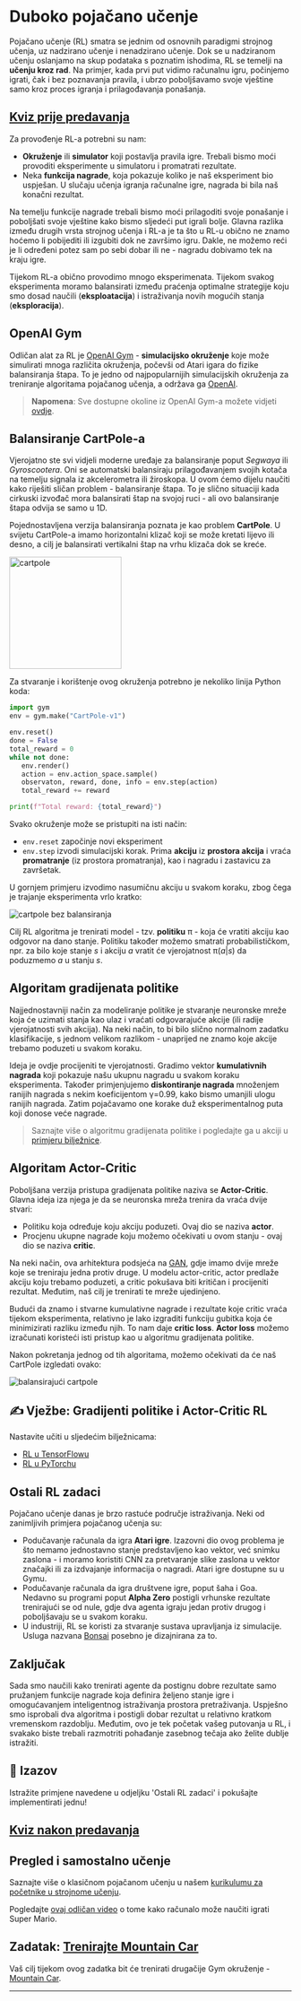 <!--
CO_OP_TRANSLATOR_METADATA:
{
  "original_hash": "04395657fc01648f8f70484d0e55ab67",
  "translation_date": "2025-09-23T14:50:11+00:00",
  "source_file": "lessons/6-Other/22-DeepRL/README.md",
  "language_code": "hr"
}
-->
# Duboko pojačano učenje

Pojačano učenje (RL) smatra se jednim od osnovnih paradigmi strojnog učenja, uz nadzirano učenje i nenadzirano učenje. Dok se u nadziranom učenju oslanjamo na skup podataka s poznatim ishodima, RL se temelji na **učenju kroz rad**. Na primjer, kada prvi put vidimo računalnu igru, počinjemo igrati, čak i bez poznavanja pravila, i ubrzo poboljšavamo svoje vještine samo kroz proces igranja i prilagođavanja ponašanja.

## [Kviz prije predavanja](https://ff-quizzes.netlify.app/en/ai/quiz/43)

Za provođenje RL-a potrebni su nam:

* **Okruženje** ili **simulator** koji postavlja pravila igre. Trebali bismo moći provoditi eksperimente u simulatoru i promatrati rezultate.
* Neka **funkcija nagrade**, koja pokazuje koliko je naš eksperiment bio uspješan. U slučaju učenja igranja računalne igre, nagrada bi bila naš konačni rezultat.

Na temelju funkcije nagrade trebali bismo moći prilagoditi svoje ponašanje i poboljšati svoje vještine kako bismo sljedeći put igrali bolje. Glavna razlika između drugih vrsta strojnog učenja i RL-a je ta što u RL-u obično ne znamo hoćemo li pobijediti ili izgubiti dok ne završimo igru. Dakle, ne možemo reći je li određeni potez sam po sebi dobar ili ne - nagradu dobivamo tek na kraju igre.

Tijekom RL-a obično provodimo mnogo eksperimenata. Tijekom svakog eksperimenta moramo balansirati između praćenja optimalne strategije koju smo dosad naučili (**eksploatacija**) i istraživanja novih mogućih stanja (**eksploracija**).

## OpenAI Gym

Odličan alat za RL je [OpenAI Gym](https://gym.openai.com/) - **simulacijsko okruženje** koje može simulirati mnoga različita okruženja, počevši od Atari igara do fizike balansiranja štapa. To je jedno od najpopularnijih simulacijskih okruženja za treniranje algoritama pojačanog učenja, a održava ga [OpenAI](https://openai.com/).

> **Napomena**: Sve dostupne okoline iz OpenAI Gym-a možete vidjeti [ovdje](https://gym.openai.com/envs/#classic_control).

## Balansiranje CartPole-a

Vjerojatno ste svi vidjeli moderne uređaje za balansiranje poput *Segwaya* ili *Gyroscootera*. Oni se automatski balansiraju prilagođavanjem svojih kotača na temelju signala iz akcelerometra ili žiroskopa. U ovom ćemo dijelu naučiti kako riješiti sličan problem - balansiranje štapa. To je slično situaciji kada cirkuski izvođač mora balansirati štap na svojoj ruci - ali ovo balansiranje štapa odvija se samo u 1D.

Pojednostavljena verzija balansiranja poznata je kao problem **CartPole**. U svijetu CartPole-a imamo horizontalni klizač koji se može kretati lijevo ili desno, a cilj je balansirati vertikalni štap na vrhu klizača dok se kreće.

<img alt="cartpole" src="images/cartpole.png" width="200"/>

Za stvaranje i korištenje ovog okruženja potrebno je nekoliko linija Python koda:

```python
import gym
env = gym.make("CartPole-v1")

env.reset()
done = False
total_reward = 0
while not done:
   env.render()
   action = env.action_space.sample()
   observaton, reward, done, info = env.step(action)
   total_reward += reward

print(f"Total reward: {total_reward}")
```

Svako okruženje može se pristupiti na isti način:
* `env.reset` započinje novi eksperiment
* `env.step` izvodi simulacijski korak. Prima **akciju** iz **prostora akcija** i vraća **promatranje** (iz prostora promatranja), kao i nagradu i zastavicu za završetak.

U gornjem primjeru izvodimo nasumičnu akciju u svakom koraku, zbog čega je trajanje eksperimenta vrlo kratko:

![cartpole bez balansiranja](../../../../../lessons/6-Other/22-DeepRL/images/cartpole-nobalance.gif)

Cilj RL algoritma je trenirati model - tzv. **politiku** &pi; - koja će vratiti akciju kao odgovor na dano stanje. Politiku također možemo smatrati probabilističkom, npr. za bilo koje stanje *s* i akciju *a* vratit će vjerojatnost &pi;(*a*|*s*) da poduzmemo *a* u stanju *s*.

## Algoritam gradijenata politike

Najjednostavniji način za modeliranje politike je stvaranje neuronske mreže koja će uzimati stanja kao ulaz i vraćati odgovarajuće akcije (ili radije vjerojatnosti svih akcija). Na neki način, to bi bilo slično normalnom zadatku klasifikacije, s jednom velikom razlikom - unaprijed ne znamo koje akcije trebamo poduzeti u svakom koraku.

Ideja je ovdje procijeniti te vjerojatnosti. Gradimo vektor **kumulativnih nagrada** koji pokazuje našu ukupnu nagradu u svakom koraku eksperimenta. Također primjenjujemo **diskontiranje nagrada** množenjem ranijih nagrada s nekim koeficijentom &gamma;=0.99, kako bismo umanjili ulogu ranijih nagrada. Zatim pojačavamo one korake duž eksperimentalnog puta koji donose veće nagrade.

> Saznajte više o algoritmu gradijenata politike i pogledajte ga u akciji u [primjeru bilježnice](CartPole-RL-TF.ipynb).

## Algoritam Actor-Critic

Poboljšana verzija pristupa gradijenata politike naziva se **Actor-Critic**. Glavna ideja iza njega je da se neuronska mreža trenira da vraća dvije stvari:

* Politiku koja određuje koju akciju poduzeti. Ovaj dio se naziva **actor**.
* Procjenu ukupne nagrade koju možemo očekivati u ovom stanju - ovaj dio se naziva **critic**.

Na neki način, ova arhitektura podsjeća na [GAN](../../4-ComputerVision/10-GANs/README.md), gdje imamo dvije mreže koje se treniraju jedna protiv druge. U modelu actor-critic, actor predlaže akciju koju trebamo poduzeti, a critic pokušava biti kritičan i procijeniti rezultat. Međutim, naš cilj je trenirati te mreže ujedinjeno.

Budući da znamo i stvarne kumulativne nagrade i rezultate koje critic vraća tijekom eksperimenta, relativno je lako izgraditi funkciju gubitka koja će minimizirati razliku između njih. To nam daje **critic loss**. **Actor loss** možemo izračunati koristeći isti pristup kao u algoritmu gradijenata politike.

Nakon pokretanja jednog od tih algoritama, možemo očekivati da će naš CartPole izgledati ovako:

![balansirajući cartpole](../../../../../lessons/6-Other/22-DeepRL/images/cartpole-balance.gif)

## ✍️ Vježbe: Gradijenti politike i Actor-Critic RL

Nastavite učiti u sljedećim bilježnicama:

* [RL u TensorFlowu](CartPole-RL-TF.ipynb)
* [RL u PyTorchu](CartPole-RL-PyTorch.ipynb)

## Ostali RL zadaci

Pojačano učenje danas je brzo rastuće područje istraživanja. Neki od zanimljivih primjera pojačanog učenja su:

* Podučavanje računala da igra **Atari igre**. Izazovni dio ovog problema je što nemamo jednostavno stanje predstavljeno kao vektor, već snimku zaslona - i moramo koristiti CNN za pretvaranje slike zaslona u vektor značajki ili za izdvajanje informacija o nagradi. Atari igre dostupne su u Gymu.
* Podučavanje računala da igra društvene igre, poput šaha i Goa. Nedavno su programi poput **Alpha Zero** postigli vrhunske rezultate trenirajući se od nule, gdje dva agenta igraju jedan protiv drugog i poboljšavaju se u svakom koraku.
* U industriji, RL se koristi za stvaranje sustava upravljanja iz simulacije. Usluga nazvana [Bonsai](https://azure.microsoft.com/services/project-bonsai/?WT.mc_id=academic-77998-cacaste) posebno je dizajnirana za to.

## Zaključak

Sada smo naučili kako trenirati agente da postignu dobre rezultate samo pružanjem funkcije nagrade koja definira željeno stanje igre i omogućavanjem inteligentnog istraživanja prostora pretraživanja. Uspješno smo isprobali dva algoritma i postigli dobar rezultat u relativno kratkom vremenskom razdoblju. Međutim, ovo je tek početak vašeg putovanja u RL, i svakako biste trebali razmotriti pohađanje zasebnog tečaja ako želite dublje istražiti.

## 🚀 Izazov

Istražite primjene navedene u odjeljku 'Ostali RL zadaci' i pokušajte implementirati jednu!

## [Kviz nakon predavanja](https://ff-quizzes.netlify.app/en/ai/quiz/44)

## Pregled i samostalno učenje

Saznajte više o klasičnom pojačanom učenju u našem [kurikulumu za početnike u strojnome učenju](https://github.com/microsoft/ML-For-Beginners/blob/main/8-Reinforcement/README.md).

Pogledajte [ovaj odličan video](https://www.youtube.com/watch?v=qv6UVOQ0F44) o tome kako računalo može naučiti igrati Super Mario.

## Zadatak: [Trenirajte Mountain Car](lab/README.md)

Vaš cilj tijekom ovog zadatka bit će trenirati drugačije Gym okruženje - [Mountain Car](https://www.gymlibrary.ml/environments/classic_control/mountain_car/).

---

